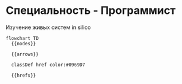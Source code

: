 # Специальность - Программист

Изучение живых систем in silico

```mermaid
flowchart TD
  {{nodes}}

  {{arrows}}

  classDef href color:#0969D7

  {{hrefs}}
```
